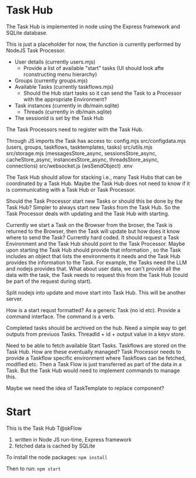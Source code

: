 # Task Hub

The Task Hub is implemented in node using the Express framework and SQLite database.

This is just a placeholder for now, the function is currently performed by NodeJS Task Processor.

* User details (currently users.mjs)
  * Provide a list of available "start" tasks (UI should look afte rconstructing menu hierarchy)
* Groups (currently groups.mjs)
* Available Tasks (currently taskflows.mjs) 
  * Should the Hub start tasks so it can send the Task to a Processor with the appropriate Environment?
* Task instances (currently in db/main.sqlite)
  * Threads (currently in db/main.sqlite)
* The sessionId is set by the Task Hub

The Task Processors need to register with the Task Hub. 

Through JS imports the Task has access to:
              config.mjs
              src/configdata.mjs (users, groups, taskflows, tasktemplates, tasks)
              src/utils.mjs
              src/storage.mjs (messagesStore_async, sessionsStore_async, cacheStore_async, instancesStore_async, threadsStore_async, connections)
              src/websocket.js (wsSendObject)
              .env

The Task Hub should allow for stacking i.e., many Task Hubs that can be coordinated by a Task Hub. Maybe the Task Hub does not need to know if it is communicating with a Task Hub or Task Processor.

Should the Task Processor start new Tasks or should this be done by the Task Hub? Simpler to always start new Tasks from the Task Hub. So the Task Processor deals with updating and the Task Hub with starting.

Currently we start a Task on the Browser from the broser, the Task is returned to the Browser, then the Task will update but how does it know where to send the Task? Currently hard coded. It should request a Task Environment and the Task Hub should point to the Task Processor. Maybe upon starting the Task Hub should provide that information , so the Task includes an object that lists the environments it needs and the Task Hub provides the information to the Task. For example, the Tasks need the LLM and nodejs provides that. What about user data, we can't provide all the data with the task, the Task needs to request this from the Task Hub (could be part of the request during start). 

Split nodejs into update and move start into Task Hub. This will be another server.

How is a start requst formatted? As a generic Task (no id etc). Provide a command interface. The command is a verb.

Completed tasks should be archived on the hub. Need a simple way to get outputs from previuos Tasks. ThreadId + id + output value in a keyv store.

Need to be able to fetch available Start Tasks. Taskflows are stored on the Task Hub. How are these eventually managed? Task Processor needs to provide a Taskflow specific environment where Taskflows can be fetched, modified etc. Then a Task Flow is just transferred as part of the data in a Task. But the Task Hub would need to implement commands to manage this.

Maybe we need the idea of TaskTemplate to replace component?

# Start
This is the Task Hub T@skFlow
1. written in Node JS run-time, Express framework
2. fetched data is cached by SQLite

To install the node packages: `npm install` 

Then to run: `npm start`